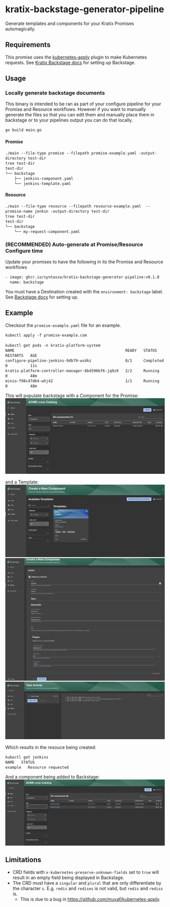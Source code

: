 # kratix-backstage-generator-pipeline
Generate templates and components for your Kratix Promises automagically.

## Requirements
This promise uses the [kubernetes-apply](https://github.com/muvaf/kubernetes-apply)
plugin to make Kubernetes requests. See [Kratix Backstage docs](https://kratix.io/docs/main/reference/backstage/intro)
for setting up Backstage.

## Usage

### Locally generate backstage documents
This binary is intended to be ran as part of your configure pipeline for your
Promise and Resource workflows. However if you want to manually generate the
files so that you can edit them and manually place them in backstage or to your
pipelines output you can do that locally.

```bash
go build main.go
```

####  Promise

```
./main --file-type promise --filepath promise-example.yaml -output-directory test-dir
tree test-dir
test-dir
└── backstage
    ├── jenkins-component.yaml
    └── jenkins-template.yaml
```

####  Resource

```
./main --file-type resource --filepath resource-example.yaml  --promise-name jenkin -output-directory test-dir
tree test-dir
test-dir
└── backstage
    └── my-request-component.yaml
```

### (RECOMMENDED) Auto-generate at Promise/Resource Configure time

Update your promises to have the following in its the Promise and Resource
workflows

```
- image: ghcr.io/syntasso/kratix-backstage-generator-pipeline:v0.1.0
  name: backstage
```

You must have a Destination created with the `environment: backstage` label. See
[Backstage docs](https://docs.kratix.io/main/reference/backstage/intro) for
setting up.


## Example
Checkout the `promise-example.yaml` file for an example.

```
kubectl apply -f promise-example.com

kubectl get pods -n kratix-platform-system
NAME                                                 READY   STATUS      RESTARTS   AGE
configure-pipeline-jenkins-9db79-wsdkz               0/1     Completed   0          11s
kratix-platform-controller-manager-8bd596bf6-jq9z9   2/2     Running     0          48m
minio-f98c47d64-whj42                                1/1     Running     0          48m

```

This will populate backstage with a Component for the Promise:
![Component](assets/promise-component.png)

and a Template:
![Templates](assets/templates.png)
![Resource Templatee](assets/resource-template.png)
![Resource Template Apply](assets/resource-template-apply.png)

Which results in the resouce being created:
```
kubectl get jenkins
NAME   STATUS
example   Resource requested
```

And a component being added to Backstage:
![Resource Component](assets/resource-component.png)

## Limitations
- CRD fields with `x-kubernetes-preserve-unknown-fields` set to `true` will
  result in an empty field being displayed in Backstage.
- The CRD must have a `singular` and `plural` that are only differentiate by the
  character `s`. E.g. `redis` and `redises` is not valid, but `redis` and
  `rediss` is.
  - This is due to a bug in https://github.com/muvaf/kubernetes-apply.
